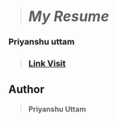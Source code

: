 > # 							*My Resume*						

### Priyanshu uttam
>### [Link Visit](https://priyanshuuttam.netlify.app "Link Visit")


## Author
> **Priyanshu Uttam**
